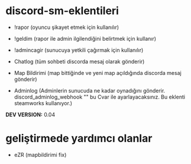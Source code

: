 # discord-sm-eklentileri

- !rapor (oyuncu şikayet etmek için kullanılır)

- !geldim (rapor ile admin ilgilendiğini belirtmek için kullanır)

- !admincagir (sunucuya yetkili çağırmak için kullanılır)

- Chatlog (tüm sohbeti discorda mesaj olarak gönderir)

- Map Bildirimi (map bittiğinde ve yeni map açıldığında discorda mesaj gönderir)

- Adminlog (Adminlerin sunucuda ne kadar oynadığını gönderir. discord_adminlog_webhook "" bu Cvar ile ayarlayacaksınız. Bu eklenti steamworks kullanıyor.)

**DEV VERSION:** 0.04

# geliştirmede yardımcı olanlar

- eZR (mapbildirimi fix)
